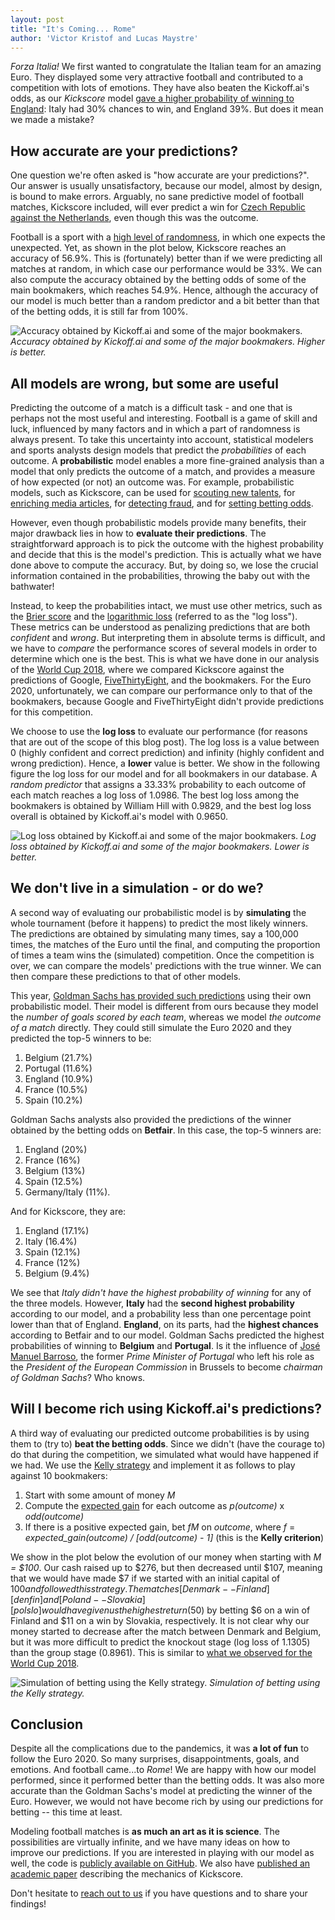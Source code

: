 ```yaml
---
layout: post
title: "It's Coming... Rome"
author: 'Victor Kristof and Lucas Maystre'
---
```


_Forza Italia!_
We first wanted to congratulate the Italian team for an amazing Euro.
They displayed some very attractive football and contributed to a competition with lots of emotions.
They have also beaten the Kickoff.ai's odds, as our _Kickscore_ model [gave a higher probability of winning to England][final]: Italy had 30% chances to win, and England 39%.
But does it mean we made a mistake?

## How accurate are your predictions?

One question we're often asked is "how accurate are your predictions?".
Our answer is usually unsatisfactory, because our model, almost by design, is bound to make errors.
Arguably, no sane predictive model of football matches, Kickscore included, will ever predict a win for [Czech Republic against the Netherlands][czechrepulic-netherlands], even though this was the outcome.

Football is a sport with a [high level of randomness][wunderlich2021influence], in which one expects the unexpected.
Yet, as shown in the plot below, Kickscore reaches an accuracy of 56.9%.
This is (fortunately) better than if we were predicting all matches at random, in which case our performance would be 33%.
We can also compute the accuracy obtained by the betting odds of some of the main bookmakers, which reaches 54.9%.
Hence, although the accuracy of our model is much better than a random predictor and a bit better than that of the betting odds, it is still far from 100%.

![Accuracy obtained by Kickoff.ai and some of the major bookmakers.](/assets/posts/eu20-analysis/accuracy.png)
_Accuracy obtained by Kickoff.ai and some of the major bookmakers. Higher is better._

## All models are wrong, but some are useful

Predicting the outcome of a match is a difficult task - and one that is perhaps not the most useful and interesting.
Football is a game of skill and luck, influenced by many factors and in which a part of randomness is always present.
To take this uncertainty into account, statistical modelers and sports analysts design models that predict the _probabilities_ of each outcome.
A **probabilistic** model enables a more fine-grained analysis than a model that only predicts the outcome of a match, and provides a measure of how expected (or not) an outcome was.
For example, probabilistic models, such as Kickscore, can be used for [scouting new talents][scouting], for [enriching media articles][media], for [detecting fraud][fraud], and for [setting betting odds][odds].

However, even though probabilistic models provide many benefits, their major drawback lies in how to **evaluate their predictions**.
The straightforward approach is to pick the outcome with the highest probability and decide that this is the model's prediction.
This is actually what we have done above to compute the accuracy.
But, by doing so, we lose the crucial information contained in the probabilities, throwing the baby out with the bathwater!

Instead, to keep the probabilities intact, we must use other metrics, such as the [Brier score][brier] and the [logarithmic loss][logloss] (referred to as the "log loss").
These metrics can be understood as penalizing predictions that are both _confident_ and _wrong_.
But interpreting them in absolute terms is difficult, and we have to _compare_ the performance scores of several models in order to determine which one is the best.
This is what we have done in our analysis of the [World Cup 2018][previous-blog], where we compared Kickscore against the predictions of Google, [FiveThirtyEight][538], and the bookmakers.
For the Euro 2020, unfortunately, we can compare our performance only to that of the bookmakers, because Google and FiveThirtyEight didn't provide predictions for this competition.

We choose to use the **log loss** to evaluate our performance (for reasons that are out of the scope of this blog post).
The log loss is a value between 0 (highly confident and correct prediction) and infinity (highly confident and wrong prediction).
Hence, a **lower** value is better.
We show in the following figure the log loss for our model and for all bookmakers in our database.
A _random predictor_ that assigns a 33.33% probability to each outcome of each match reaches a log loss of 1.0986.
The best log loss among the bookmakers is obtained by William Hill with 0.9829, and the best log loss overall is obtained by Kickoff.ai's model with 0.9650.

![Log loss obtained by Kickoff.ai and some of the major bookmakers.](/assets/posts/eu20-analysis/logloss.png)
_Log loss obtained by Kickoff.ai and some of the major bookmakers. Lower is better._

## We don't live in a simulation - or do we?

A second way of evaluating our probabilistic model is by **simulating** the whole tournament (before it happens) to predict the most likely winners.
The predictions are obtained by simulating many times, say a 100,000 times, the matches of the Euro until the final, and computing the proportion of times a team wins the (simulated) competition.
Once the competition is over, we can compare the models' predictions with the true winner.
We can then compare these predictions to that of other models.

This year, [Goldman Sachs has provided such predictions][goldman-sachs-report] using their own probabilistic model.
Their model is different from ours because they model the _number of goals scored by each team_, whereas we model _the outcome of a match_ directly.
They could still simulate the Euro 2020 and they predicted the top-5 winners to be:

1. Belgium (21.7%)
2. Portugal (11.6%)
3. England (10.9%)
4. France (10.5%)
5. Spain (10.2%)

Goldman Sachs analysts also provided the predictions of the winner obtained by the betting odds on **Betfair**.
In this case, the top-5 winners are:

1. England (20%)
2. France (16%)
3. Belgium (13%)
4. Spain (12.5%)
5. Germany/Italy (11%).

And for Kickscore, they are:

1. England (17.1%)
2. Italy (16.4%)
3. Spain (12.1%)
4. France (12%)
5. Belgium (9.4%)

We see that _Italy didn't have the highest probability of winning_ for any of the three models.
However, **Italy** had the **second highest probability** according to our model, and a probability less than one percentage point lower than that of England.
**England**, on its parts, had the **highest chances** according to Betfair and to our model.
Goldman Sachs predicted the highest probabilities of winning to **Belgium** and **Portugal**.
Is it the influence of [José Manuel Barroso][barroso], the former _Prime Minister of Portugal_ who left his role as the _President of the European Commission_ in Brussels to become _chairman of Goldman Sachs_?
Who knows.

## Will I become rich using Kickoff.ai's predictions?

A third way of evaluating our predicted outcome probabilities is by using them to (try to) **beat the betting odds**.
Since we didn't (have the courage to) do that during the competition, we simulated what would have happened if we had.
We use the [Kelly strategy][kelly] and implement it as follows to play against 10 bookmakers:

1. Start with some amount of money _M_
2. Compute the [expected gain][expected-gain] for each outcome as _p(outcome)_ x _odd(outcome)_
3. If there is a positive expected gain, bet _fM_ on _outcome_, where _f_ = _expected_gain(outcome) / [odd(outcome) - 1]_ (this is the **Kelly criterion**)

We show in the plot below the evolution of our money when starting with _M = \$100_.
Our cash raised up to $276, but then decreased until $107, meaning that we would have made $7 if we started with an initial capital of $100 and followed this strategy.
The matches [Denmark--Finland][denfin] and [Poland--Slovakia][polslo] would have given us the highest return ($50) by betting $6 on a win of Finland and \$11 on a win by Slovakia, respectively.
It is not clear why our money started to decrease after the match between Denmark and Belgium, but it was more difficult to predict the knockout stage (log loss of 1.1305) than the group stage (0.8961).
This is similar to [what we observed for the World Cup 2018][knockout].

![Simulation of betting using the Kelly strategy.](/assets/posts/eu20-analysis/betting.png)
_Simulation of betting using the Kelly strategy._

## Conclusion

Despite all the complications due to the pandemics, it was **a lot of fun** to follow the Euro 2020.
So many surprises, disappointments, goals, and emotions.
And football came...to _Rome_!
We are happy with how our model performed, since it performed better than the betting odds.
It was also more accurate than the Goldman Sachs's model at predicting the winner of the Euro.
However, we would not have become rich by using our predictions for betting -- this time at least.

Modeling football matches is **as much an art as it is science**.
The possibilities are virtually infinite, and we have many ideas on how to improve our predictions.
If you are interested in playing with our model as well, the code is [publicly available on GitHub][code].
We also have [published an academic paper][paper] describing the mechanics of Kickscore.

Don't hesitate to [reach out to us][email] if you have questions and to share your findings!

[538]: https://fivethirtyeight.com
[barroso]: https://en.wikipedia.org/wiki/José_Manuel_Barroso
[brier]: https://en.wikipedia.org/wiki/Brier_score
[code]: https://github.com/lucasmaystre/kickscore
[czechrepulic-netherlands]: http://kickoff.ai/match/72799
[denfin]: http://kickoff.ai/match/72775
[email]: mailto:info@kickoff.ai
[expected-gain]: https://en.wikipedia.org/wiki/Expected_return
[final]: http://kickoff.ai/match/72811
[fraud]: https://core.ac.uk/download/pdf/266989334.pdf
[goldman-sachs-report]: https://www.goldmansachs.com/insights/pages/gs-research/euro-2020/report.pdf
[kelly]: https://en.wikipedia.org/wiki/Kelly_criterion
[knockout]: https://blog.kickoff.ai/2018-07-20/world-cup-2018-analysis#how-well-did-our-model-perform
[logloss]: https://en.wikipedia.org/wiki/Cross_entropy
[media]: https://fivethirtyeight.com/sports/
[odds]: https://tradematesports.medium.com/how-bookmakers-create-their-odds-from-a-former-odds-compiler-5b36b4937439
[paper]: https://arxiv.org/abs/1903.07746
[polslo]: http://kickoff.ai/match/72767
[previous-blog]: https://blog.kickoff.ai/2018-07-20/world-cup-2018-analysis
[scouting]: https://www.nbcnews.com/mach/science/how-ai-helping-sports-teams-scout-star-players-ncna882516
[wunderlich2021influence]: https://www.tandfonline.com/doi/full/10.1080/02640414.2021.1930685
